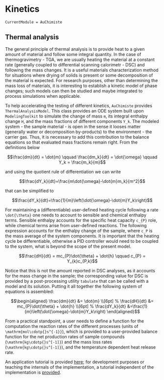 # Kinetics

```@meta
CurrentModule = AuChimiste
```

## Thermal analysis

The general principle of thermal analysis is to provide heat to a given amount of material and follow some integral quantity. In the case of thermogravimetry - TGA, we are usually heating the material at a constant rate (generally coupled to differential scanning calorimetr - DSC) and following the mass changes. It is a useful materials characterization method for situations where drying of solids is present or some decomposition of the material is expected. For research purposes, other than determining the mass loss of materials, it is interesting to establish a kinetic model of phase changes; such models can then be studied and maybe integrated to process simulations when applicable.

To help accelerating the testing of different kinetics, `AuChimiste` provides `ThermalAnalysisModel`. This class provides an ODE system built upon `ModelingToolkit` to simulate the change of mass ``m``, its integral enthalpy change ``H``, and the mass fractions of different components ``Y_k``. The modeled system - the sample material - is open in the sense it looses matter (generally water or decomposition by-products) to the environment - the carrier gas. Thus, it is necessary to add this contribution to the balance equations so that evaluated mass fractions remain right. From the definitions below

```math
\frac{dm}{dt} = \dot{m}
\qquad
\frac{dm_k}{dt} = \dot{\omega}
\qquad
Y_k = \frac{m_k}{m}
```

and using the quotient rule of differentiation we can write

```math
\frac{dY_k}{dt}=\frac{m\dot{\omega}-\dot{m}m_k}{m^2}
```

that can be simplified to

```math
\frac{dY_k}{dt}=\frac{1}{m}\left(\dot{\omega}-\dot{m}Y_k\right)
```

For maintaining a (differentiable) user-defined heating cycle following a rate ``\dot{\theta}`` one needs to account to sensible and chemical enthalpy terms. Sensible enthalpy accounts for the specific heat capacity ``c_{P}`` role, while chemical terms arise from user-defined reactions. The following expression accounts for the enthalpy change of the sample, where ``c_P`` is the mass average of the system components. It is important that the heating cycle be differentiable, otherwise a PID controller would need to be coupled to the system, what is beyond the scope of the present model.

```math
\frac{dH}{dt} = mc_{P}\dot{\theta} + \dot{h}
\qquad
c_{P} = Y_{k}c_{P,k}
```

Notice that this is not the amount reported in DSC analyses, as it accounts for the mass change in the sample; the corresponding value for DSC is provided by a post-processing utility `tabulate` that can be called with a model and its solution. Putting it all together the following system of equations is assembled:

```math
\begin{aligned}
\frac{dm}{dt} &= \dot{m}
\\[6pt]
%
\frac{dH}{dt} &= mc_{P}\dot{\theta} + \dot{h}
\\[6pt]
%
\frac{dY_k}{dt} &=\frac{1}{m}\left(\dot{\omega}-\dot{m}Y_k\right)
\end{aligned}
```

From a practical standpoint, a user needs to define a function for the computation the reaction rates of the different processes (units of ``\mathrm{mol\cdotp{}s^{-1}}``), which is provided to a user-provided balance function for the net production rates of sample compounds (``\mathrm{kg\cdotp{}s^[-1]}``) and the mass loss rates (``\mathrm{kg\cdotp{}s^[-1]}``), and the temperature dependent heat release rate.

An application tutorial is provided [here](../tutorials/thermal-analysis.md); for development purposes or teaching the internals of the implementation, a tutorial independent of the implementation is [provided](../tutorials/thermal-analysis-manual.md).
